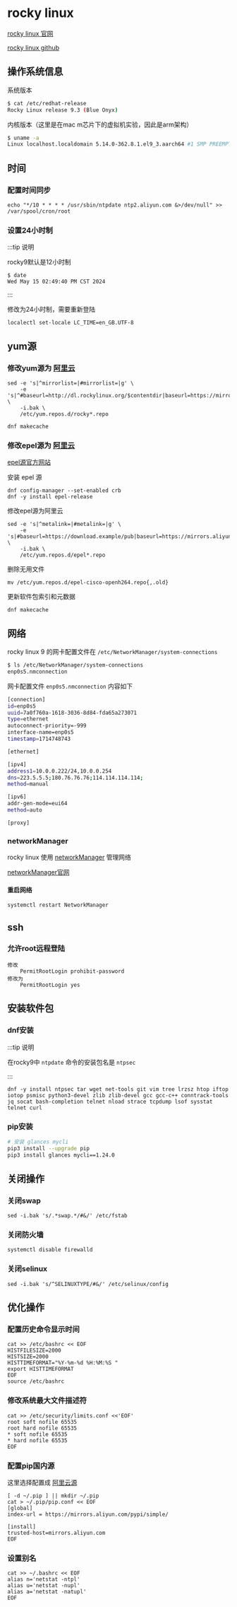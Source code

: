 # rocky linux

[rocky linux 官网](https://rockylinux.org/)

[rocky linux github](https://github.com/rocky-linux/rocky)



## 操作系统信息

系统版本

```sh
$ cat /etc/redhat-release 
Rocky Linux release 9.3 (Blue Onyx)
```



内核版本（这里是在mac m芯片下的虚拟机实验，因此是arm架构）

```sh
$ uname -a
Linux localhost.localdomain 5.14.0-362.8.1.el9_3.aarch64 #1 SMP PREEMPT_DYNAMIC Thu Nov 9 05:21:32 UTC 2023 aarch64 aarch64 aarch64 GNU/Linux
```



## 时间

### 配置时间同步

```shell
echo "*/10 * * * * /usr/sbin/ntpdate ntp2.aliyun.com &>/dev/null" >> /var/spool/cron/root
```



### 设置24小时制

:::tip 说明

rocky9默认是12小时制

```shell
$ date
Wed May 15 02:49:40 PM CST 2024
```

:::



修改为24小时制，需要重新登陆

```shell
localectl set-locale LC_TIME=en_GB.UTF-8
```



## yum源

### 修改yum源为 [阿里云](https://developer.aliyun.com/mirror/rockylinux?spm=a2c6h.13651102.0.0.5a511b11685jQw)

```shell
sed -e 's|^mirrorlist=|#mirrorlist=|g' \
    -e 's|^#baseurl=http://dl.rockylinux.org/$contentdir|baseurl=https://mirrors.aliyun.com/rockylinux|g' \
    -i.bak \
    /etc/yum.repos.d/rocky*.repo

dnf makecache
```



### 修改epel源为 [阿里云](https://developer.aliyun.com/mirror/?serviceType=&tag=&keyword=epel)

[epel源官方网站](https://docs.fedoraproject.org/en-US/epel/)

安装 epel 源

```shell
dnf config-manager --set-enabled crb
dnf -y install epel-release
```



修改epel源为阿里云

```shell
sed -e 's|^metalink=|#metalink=|g' \
    -e 's|#baseurl=https://download.example/pub|baseurl=https://mirrors.aliyun.com|g' \
    -i.bak \
    /etc/yum.repos.d/epel*.repo
```



删除无用文件

```shell
mv /etc/yum.repos.d/epel-cisco-openh264.repo{,.old}
```



更新软件包索引和元数据

```shell
dnf makecache
```



## 网络

rocky linux 9 的网卡配置文件在 `/etc/NetworkManager/system-connections` 

```sh
$ ls /etc/NetworkManager/system-connections
enp0s5.nmconnection
```



网卡配置文件 `enp0s5.nmconnection` 内容如下

```sh
[connection]
id=enp0s5
uuid=7a0f760a-1618-3036-8d84-fda65a273071
type=ethernet
autoconnect-priority=-999
interface-name=enp0s5
timestamp=1714748743

[ethernet]

[ipv4]
address1=10.0.0.222/24,10.0.0.254
dns=223.5.5.5;180.76.76.76;114.114.114.114;
method=manual

[ipv6]
addr-gen-mode=eui64
method=auto

[proxy]
```

### networkManager

rocky linux 使用 [networkManager](https://github.com/BornToBeRoot/NETworkManager) 管理网络

[networkManager官网](https://borntoberoot.net/NETworkManager/)

#### 重启网络

```sh
systemctl restart NetworkManager
```



## ssh

### 允许root远程登陆

```shell
修改
	PermitRootLogin prohibit-password
修改为
	PermitRootLogin yes
```



## 安装软件包

### dnf安装

:::tip 说明

在rocky9中 `ntpdate` 命令的安装包名是 `ntpsec`

:::

```shell
dnf -y install ntpsec tar wget net-tools git vim tree lrzsz htop iftop iotop psmisc python3-devel zlib zlib-devel gcc gcc-c++ conntrack-tools jq socat bash-completion telnet nload strace tcpdump lsof sysstat telnet curl
```



### pip安装

```sh
# 安装 glances mycli 
pip3 install --upgrade pip
pip3 install glances mycli==1.24.0
```





## 关闭操作

### 关闭swap

```shell
sed -i.bak 's/.*swap.*/#&/' /etc/fstab
```



### 关闭防火墙

```shell
systemctl disable firewalld
```



### 关闭selinux

```shell
sed -i.bak 's/^SELINUXTYPE/#&/' /etc/selinux/config
```



## 优化操作

### 配置历史命令显示时间

```shell
cat >> /etc/bashrc << EOF
HISTFILESIZE=2000
HISTSIZE=2000
HISTTIMEFORMAT="%Y-%m-%d %H:%M:%S "
export HISTTIMEFORMAT
EOF
source /etc/bashrc
```



### 修改系统最大文件描述符

```shell
cat >> /etc/security/limits.conf <<'EOF'
root soft nofile 65535
root hard nofile 65535
* soft nofile 65535
* hard nofile 65535
EOF
```



### 配置pip国内源

这里选择配置成 [阿里云源](https://developer.aliyun.com/mirror/pypi?spm=a2c6h.13651102.0.0.2ac31b112X3ylc)

```shell
[ -d ~/.pip ] || mkdir ~/.pip
cat > ~/.pip/pip.conf << EOF
[global]
index-url = https://mirrors.aliyun.com/pypi/simple/

[install]
trusted-host=mirrors.aliyun.com
EOF
```



### 设置别名

```shell
cat >> ~/.bashrc << EOF
alias n='netstat -ntpl'
alias u='netstat -nupl'
alias a='netstat -natupl'
EOF
```

